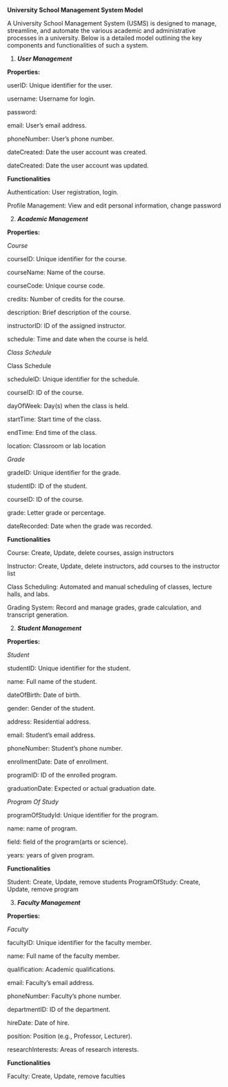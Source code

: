 **University School Management System Model**

A University School Management System (USMS) is designed to manage, streamline, and automate the various academic and administrative processes in a university. Below is a detailed model outlining the key components and functionalities of such a system.

1. ***User Management***

**Properties:**

userID: Unique identifier for the user.

username: Username for login.

password:

email: User’s email address.

phoneNumber: User’s phone number.

dateCreated: Date the user account was created.

dateCreated: Date the user account was updated.

**Functionalities**

Authentication: User registration, login.

Profile Management: View and edit personal information, change password

2. ***Academic Management***

**Properties:**

*Course*

courseID: Unique identifier for the course.

courseName: Name of the course.

courseCode: Unique course code.

credits: Number of credits for the course.

description: Brief description of the course.

instructorID: ID of the assigned instructor.

schedule: Time and date when the course is held.

*Class Schedule*

Class Schedule

scheduleID: Unique identifier for the schedule.

courseID: ID of the course.

dayOfWeek: Day(s) when the class is held.

startTime: Start time of the class.

endTime: End time of the class.

location: Classroom or lab location

*Grade*

gradeID: Unique identifier for the grade.

studentID: ID of the student.

courseID: ID of the course.

grade: Letter grade or percentage.

dateRecorded: Date when the grade was recorded.



**Functionalities**

Course: Create, Update, delete courses, assign instructors

Instructor: Create, Update, delete instructors, add courses to the instructor list

Class Scheduling: Automated and manual scheduling of classes, lecture halls, and labs.

Grading System: Record and manage grades, grade calculation, and transcript generation.


2. ***Student Management***

**Properties:**

*Student*

studentID: Unique identifier for the student.

name: Full name of the student.

dateOfBirth: Date of birth.

gender: Gender of the student.

address: Residential address.

email: Student’s email address.

phoneNumber: Student’s phone number.

enrollmentDate: Date of enrollment.

programID: ID of the enrolled program.

graduationDate: Expected or actual graduation date.

*Program Of Study*

programOfStudyId: Unique identifier for the program.

name: name of program.

field: field of the program(arts or science).

years: years of given program.

**Functionalities**

Student: Create, Update, remove students
ProgramOfStudy: Create, Update, remove program


3. ***Faculty Management***

**Properties:**

*Faculty*

facultyID: Unique identifier for the faculty member.

name: Full name of the faculty member.

qualification: Academic qualifications.

email: Faculty’s email address.

phoneNumber: Faculty’s phone number.

departmentID: ID of the department.

hireDate: Date of hire.

position: Position (e.g., Professor, Lecturer).

researchInterests: Areas of research interests.


**Functionalities**

Faculty: Create, Update, remove faculties